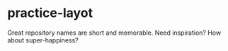 # practice-layot
Great repository names are short and memorable. Need inspiration? How about super-happiness?
